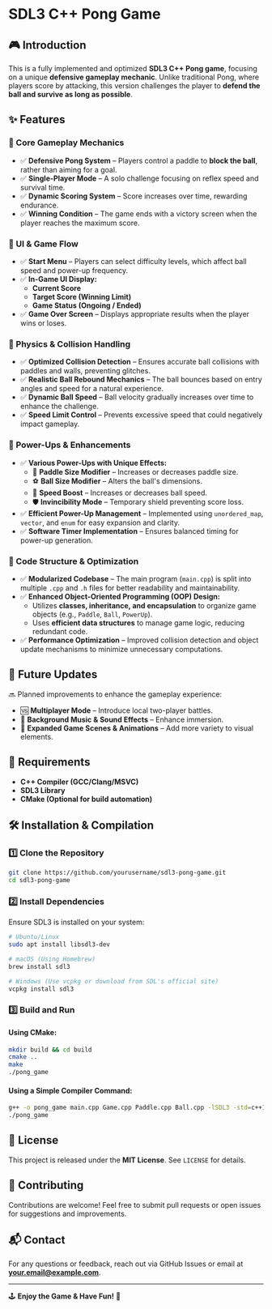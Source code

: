 # SDL3 C++ Pong Game

## 🎮 Introduction
This is a fully implemented and optimized **SDL3 C++ Pong game**, focusing on a unique **defensive gameplay mechanic**. Unlike traditional Pong, where players score by attacking, this version challenges the player to **defend the ball and survive as long as possible**.

## ✨ Features
### 🔹 Core Gameplay Mechanics
- ✅ **Defensive Pong System** – Players control a paddle to **block the ball**, rather than aiming for a goal.  
- ✅ **Single-Player Mode** – A solo challenge focusing on reflex speed and survival time.  
- ✅ **Dynamic Scoring System** – Score increases over time, rewarding endurance.  
- ✅ **Winning Condition** – The game ends with a victory screen when the player reaches the maximum score.

### 🔹 UI & Game Flow
- ✅ **Start Menu** – Players can select difficulty levels, which affect ball speed and power-up frequency.  
- ✅ **In-Game UI Display:**
  - **Current Score**
  - **Target Score (Winning Limit)**
  - **Game Status (Ongoing / Ended)**
- ✅ **Game Over Screen** – Displays appropriate results when the player wins or loses.

### 🔹 Physics & Collision Handling
- ✅ **Optimized Collision Detection** – Ensures accurate ball collisions with paddles and walls, preventing glitches.  
- ✅ **Realistic Ball Rebound Mechanics** – The ball bounces based on entry angles and speed for a natural experience.  
- ✅ **Dynamic Ball Speed** – Ball velocity gradually increases over time to enhance the challenge.  
- ✅ **Speed Limit Control** – Prevents excessive speed that could negatively impact gameplay.

### 🔹 Power-Ups & Enhancements
- ✅ **Various Power-Ups with Unique Effects:**
  - 🎯 **Paddle Size Modifier** – Increases or decreases paddle size.
  - ⚽ **Ball Size Modifier** – Alters the ball's dimensions.
  - 🚀 **Speed Boost** – Increases or decreases ball speed.
  - 🛡️ **Invincibility Mode** – Temporary shield preventing score loss.
- ✅ **Efficient Power-Up Management** – Implemented using `unordered_map`, `vector`, and `enum` for easy expansion and clarity.  
- ✅ **Software Timer Implementation** – Ensures balanced timing for power-up generation.

### 🔹 Code Structure & Optimization
- ✅ **Modularized Codebase** – The main program (`main.cpp`) is split into multiple `.cpp` and `.h` files for better readability and maintainability.  
- ✅ **Enhanced Object-Oriented Programming (OOP) Design:**
  - Utilizes **classes, inheritance, and encapsulation** to organize game objects (e.g., `Paddle`, `Ball`, `PowerUp`).
  - Uses **efficient data structures** to manage game logic, reducing redundant code.
- ✅ **Performance Optimization** – Improved collision detection and object update mechanisms to minimize unnecessary computations.

## 🚀 Future Updates
🔜 Planned improvements to enhance the gameplay experience:
- 🆚 **Multiplayer Mode** – Introduce local two-player battles.
- 🎵 **Background Music & Sound Effects** – Enhance immersion.
- 🎨 **Expanded Game Scenes & Animations** – Add more variety to visual elements.

## 🔧 Requirements
- **C++ Compiler (GCC/Clang/MSVC)**
- **SDL3 Library**
- **CMake (Optional for build automation)**

## 🛠️ Installation & Compilation
### **1️⃣ Clone the Repository**
```bash
git clone https://github.com/yourusername/sdl3-pong-game.git
cd sdl3-pong-game
```

### **2️⃣ Install Dependencies**
Ensure SDL3 is installed on your system:
```bash
# Ubuntu/Linux
sudo apt install libsdl3-dev

# macOS (Using Homebrew)
brew install sdl3

# Windows (Use vcpkg or download from SDL's official site)
vcpkg install sdl3
```

### **3️⃣ Build and Run**
#### Using CMake:
```bash
mkdir build && cd build
cmake ..
make
./pong_game
```

#### Using a Simple Compiler Command:
```bash
g++ -o pong_game main.cpp Game.cpp Paddle.cpp Ball.cpp -lSDL3 -std=c++17
./pong_game
```

## 📜 License
This project is released under the **MIT License**. See `LICENSE` for details.

## 🤝 Contributing
Contributions are welcome! Feel free to submit pull requests or open issues for suggestions and improvements.

## 📬 Contact
For any questions or feedback, reach out via GitHub Issues or email at **your.email@example.com**.

---
🕹️ **Enjoy the Game & Have Fun!** 🎉

